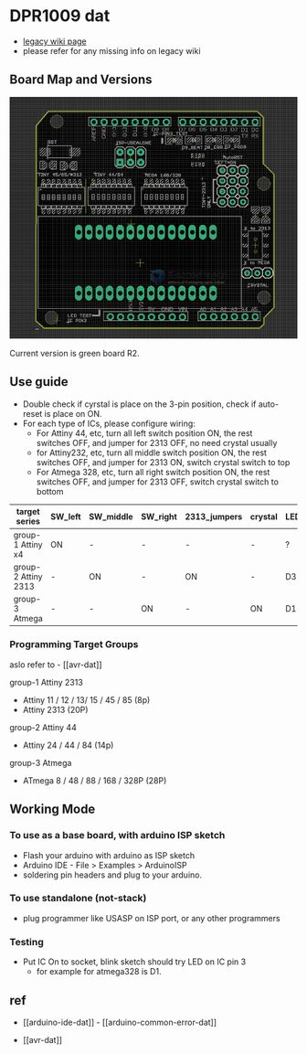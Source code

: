 # DPR1009 dat

- [legacy wiki page](https://w.electrodragon.com/w/AVR_PROG_Shield)
- please refer for any missing info on legacy wiki

## Board Map and Versions

![](2023-11-22-14-55-02.png)

Current version is green board R2.


## Use guide

- Double check if cyrstal is place on the 3-pin position, check if auto-reset is place on ON.
- For each type of ICs, please configure wiring:
  - For Attiny 44, etc, turn all left switch position ON, the rest switches OFF, and jumper for 2313 OFF, no need crystal usually
  - for Attiny232, etc, turn all middle switch position ON, the rest switches OFF, and jumper for 2313 ON, switch crystal switch to top
  - For Atmega 328, etc, turn all right switch position ON, the rest switches OFF, and jumper for 2313 OFF, switch crystal switch to bottom

| target series       | SW_left | SW_middle | SW_right | 2313_jumpers | crystal | LED_pin |
| ------------------- | ------- | --------- | -------- | ------------ | ------- | ------- |
| group-1 Attiny x4   | ON      | -         | -        | -            | -       | ?       |
| group-2 Attiny 2313 | -       | ON        | -        | ON           | -       | D3      |
| group-3 Atmega      | -       | -         | ON       | -            | ON      | D1      |

### Programming Target Groups

aslo refer to - [[avr-dat]]

group-1 Attiny 2313

- Attiny 11 / 12 / 13/ 15 / 45 / 85 (8p)
- Attiny 2313 (20P)

group-2 Attiny 44

- Attiny 24 / 44 / 84 (14p)

group-3 Atmega

- ATmega 8 / 48 / 88 / 168 / 328P (28P)

## Working Mode

### To use as a base board, with arduino ISP sketch

- Flash your arduino with arduino as ISP sketch
- Arduino IDE - File > Examples > ArduinoISP
- soldering pin headers and plug to your arduino.

### To use standalone (not-stack)

- plug programmer like USASP on ISP port, or any other programmers




### Testing

- Put IC On to socket, blink sketch should try LED on IC pin 3
  - for example for atmega328 is D1.

## ref

- [[arduino-ide-dat]] - [[arduino-common-error-dat]]

- [[avr-dat]]